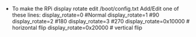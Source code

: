 * To make the RPi display rotate
edit /boot/config.txt
Add/Edit one of these lines:
display_rotate=0 #Normal
display_rotate=1 #90
display_rotate=2 #180
display_rotate=3 #270
display_rotate=0x10000 # horizontal flip
display_rotate=0x20000 # vertical flip

